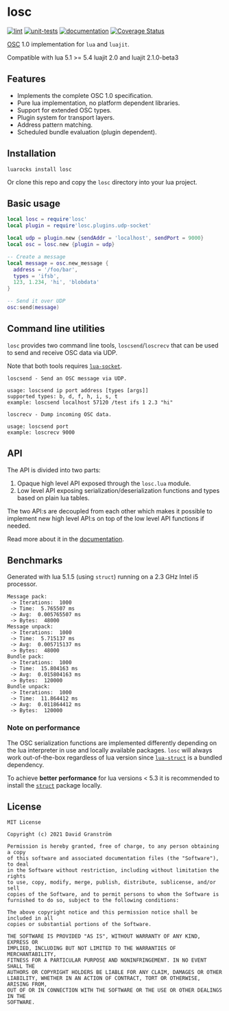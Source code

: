 # losc

[![lint](https://github.com/davidgranstrom/losc/workflows/lint/badge.svg)](https://github.com/davidgranstrom/losc/actions?query=workflow%3Alint)
[![unit-tests](https://github.com/davidgranstrom/losc/workflows/unit-tests/badge.svg)](https://github.com/davidgranstrom/losc/actions?query=workflow%3Aunit-tests)
[![documentation](https://github.com/davidgranstrom/losc/workflows/docs/badge.svg)][docs]
[![Coverage Status](https://coveralls.io/repos/github/davidgranstrom/losc/badge.svg?branch=main)](https://coveralls.io/github/davidgranstrom/losc?branch=main)

[OSC][osc] 1.0 implementation for `lua` and `luajit`.

Compatible with lua 5.1 >= 5.4 luajit 2.0 and luajit 2.1.0-beta3

## Features

* Implements the complete OSC 1.0 specification.
* Pure lua implementation, no platform dependent libraries.
* Support for extended OSC types.
* Plugin system for transport layers.
* Address pattern matching.
* Scheduled bundle evaluation (plugin dependent).

## Installation

```
luarocks install losc
```

Or clone this repo and copy the `losc` directory into your lua project.

## Basic usage

```lua
local losc = require'losc'
local plugin = require'losc.plugins.udp-socket'

local udp = plugin.new {sendAddr = 'localhost', sendPort = 9000}
local osc = losc.new {plugin = udp}

-- Create a message
local message = osc.new_message {
  address = '/foo/bar',
  types = 'ifsb',
  123, 1.234, 'hi', 'blobdata'
}

-- Send it over UDP
osc:send(message)
```

## Command line utilities

`losc` provides two command line tools, `loscsend`/`loscrecv` that can be used
to send and receive OSC data via UDP.

Note that both tools requires [`lua-socket`](https://luarocks.org/modules/luasocket/luasocket).

```shell
loscsend - Send an OSC message via UDP.

usage: loscsend ip port address [types [args]]
supported types: b, d, f, h, i, s, t
example: loscsend localhost 57120 /test ifs 1 2.3 "hi"
```

```shell
loscrecv - Dump incoming OSC data.

usage: loscsend port
example: loscrecv 9000
```

## API

The API is divided into two parts:

1. Opaque high level API exposed through the `losc.lua` module.
2. Low level API exposing serialization/deserialization functions and types based on plain lua tables.

The two API:s are decoupled from each other which makes it possible to
implement new high level API:s on top of the low level API functions if needed.

Read more about it in the [documentation][docs].

## Benchmarks

Generated with lua 5.1.5 (using `struct`) running on a 2.3 GHz Intel i5 processor.

```plain
Message pack:
 -> Iterations:  1000
 -> Time:  5.765507 ms
 -> Avg:  0.005765507 ms
 -> Bytes:  48000
Message unpack:
 -> Iterations:  1000
 -> Time:  5.715137 ms
 -> Avg:  0.005715137 ms
 -> Bytes:  48000
Bundle pack:
 -> Iterations:  1000
 -> Time:  15.804163 ms
 -> Avg:  0.015804163 ms
 -> Bytes:  120000
Bundle unpack:
 -> Iterations:  1000
 -> Time:  11.864412 ms
 -> Avg:  0.011864412 ms
 -> Bytes:  120000
```

### Note on performance

The OSC serialization functions are implemented differently depending on the
lua interpreter in use and locally available packages. `losc` will always work
out-of-the-box regardless of lua version since
[`lua-struct`](https://github.com/iryont/lua-struct) is a bundled dependency.

To achieve **better performance** for lua versions < 5.3 it is
recommended to install the [`struct`](http://www.inf.puc-rio.br/~roberto/struct/) package locally.

## License

```
MIT License

Copyright (c) 2021 David Granström

Permission is hereby granted, free of charge, to any person obtaining a copy
of this software and associated documentation files (the "Software"), to deal
in the Software without restriction, including without limitation the rights
to use, copy, modify, merge, publish, distribute, sublicense, and/or sell
copies of the Software, and to permit persons to whom the Software is
furnished to do so, subject to the following conditions:

The above copyright notice and this permission notice shall be included in all
copies or substantial portions of the Software.

THE SOFTWARE IS PROVIDED "AS IS", WITHOUT WARRANTY OF ANY KIND, EXPRESS OR
IMPLIED, INCLUDING BUT NOT LIMITED TO THE WARRANTIES OF MERCHANTABILITY,
FITNESS FOR A PARTICULAR PURPOSE AND NONINFRINGEMENT. IN NO EVENT SHALL THE
AUTHORS OR COPYRIGHT HOLDERS BE LIABLE FOR ANY CLAIM, DAMAGES OR OTHER
LIABILITY, WHETHER IN AN ACTION OF CONTRACT, TORT OR OTHERWISE, ARISING FROM,
OUT OF OR IN CONNECTION WITH THE SOFTWARE OR THE USE OR OTHER DEALINGS IN THE
SOFTWARE.
```

[osc]: http://opensoundcontrol.org/spec-1_0
[docs]: https://davidgranstrom.github.io/losc/
